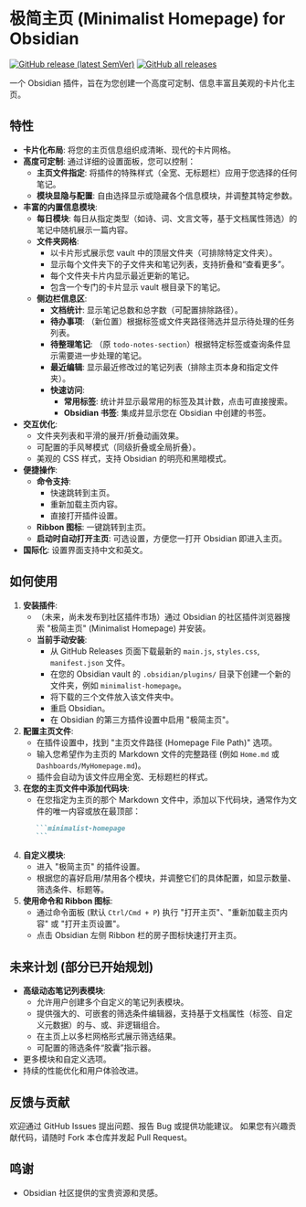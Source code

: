 # 极简主页 (Minimalist Homepage) for Obsidian

[![GitHub release (latest SemVer)](https://img.shields.io/github/v/release/2doright/obsidian-minimalist-homepage?style=for-the-badge&sort=semver)](https://github.com/2doright/obsidian-minimalist-homepage/releases/latest)
[![GitHub all releases](https://img.shields.io/github/downloads/2doright/obsidian-minimalist-homepage/total?style=for-the-badge)](https://github.com/2doright/obsidian-minimalist-homepage/releases)

一个 Obsidian 插件，旨在为您创建一个高度可定制、信息丰富且美观的卡片化主页。

## 特性

*   **卡片化布局**: 将您的主页信息组织成清晰、现代的卡片网格。
*   **高度可定制**: 通过详细的设置面板，您可以控制：
    *   **主页文件指定**: 将插件的特殊样式（全宽、无标题栏）应用于您选择的任何笔记。
    *   **模块显隐与配置**: 自由选择显示或隐藏各个信息模块，并调整其特定参数。
*   **丰富的内置信息模块**:
    *   **每日模块**: 每日从指定类型（如诗、词、文言文等，基于文档属性筛选）的笔记中随机展示一篇内容。
    *   **文件夹网格**:
        *   以卡片形式展示您 vault 中的顶层文件夹（可排除特定文件夹）。
        *   显示每个文件夹下的子文件夹和笔记列表，支持折叠和“查看更多”。
        *   每个文件夹卡片内显示最近更新的笔记。
        *   包含一个专门的卡片显示 vault 根目录下的笔记。
    *   **侧边栏信息区**:
        *   **文档统计**: 显示笔记总数和总字数（可配置排除路径）。
        *   **待办事项**: （新位置）根据标签或文件夹路径筛选并显示待处理的任务列表。
        *   **待整理笔记**: （原 `todo-notes-section`）根据特定标签或查询条件显示需要进一步处理的笔记。
        *   **最近编辑**: 显示最近修改过的笔记列表（排除主页本身和指定文件夹）。
        *   **快速访问**:
            *   **常用标签**: 统计并显示最常用的标签及其计数，点击可直接搜索。
            *   **Obsidian 书签**: 集成并显示您在 Obsidian 中创建的书签。
*   **交互优化**:
    *   文件夹列表和平滑的展开/折叠动画效果。
    *   可配置的手风琴模式（同级折叠或全局折叠）。
    *   美观的 CSS 样式，支持 Obsidian 的明亮和黑暗模式。
*   **便捷操作**:
    *   **命令支持**:
        *   快速跳转到主页。
        *   重新加载主页内容。
        *   直接打开插件设置。
    *   **Ribbon 图标**: 一键跳转到主页。
    *   **启动时自动打开主页**: 可选设置，方便您一打开 Obsidian 即进入主页。
*   **国际化**: 设置界面支持中文和英文。

## 如何使用

1.  **安装插件**:
    *   （未来，尚未发布到社区插件市场）通过 Obsidian 的社区插件浏览器搜索 "极简主页" (Minimalist Homepage) 并安装。
    *   **当前手动安装**:
        *   从 GitHub Releases 页面下载最新的 `main.js`, `styles.css`, `manifest.json` 文件。
        *   在您的 Obsidian vault 的 `.obsidian/plugins/` 目录下创建一个新的文件夹，例如 `minimalist-homepage`。
        *   将下载的三个文件放入该文件夹中。
        *   重启 Obsidian。
        *   在 Obsidian 的第三方插件设置中启用 "极简主页"。
2.  **配置主页文件**:
    *   在插件设置中，找到 "主页文件路径 (Homepage File Path)" 选项。
    *   输入您希望作为主页的 Markdown 文件的完整路径 (例如 `Home.md` 或 `Dashboards/MyHomepage.md`)。
    *   插件会自动为该文件应用全宽、无标题栏的样式。
3.  **在您的主页文件中添加代码块**:
    *   在您指定为主页的那个 Markdown 文件中，添加以下代码块，通常作为文件的唯一内容或放在最顶部：
      ```markdown
         ```minimalist-homepage
         ```
      ```
4.  **自定义模块**:
    *   进入 "极简主页" 的插件设置。
    *   根据您的喜好启用/禁用各个模块，并调整它们的具体配置，如显示数量、筛选条件、标题等。
5.  **使用命令和 Ribbon 图标**:
    *   通过命令面板 (默认 `Ctrl/Cmd + P`) 执行 "打开主页"、"重新加载主页内容" 或 "打开主页设置"。
    *   点击 Obsidian 左侧 Ribbon 栏的房子图标快速打开主页。

## 未来计划 (部分已开始规划)

*   **高级动态笔记列表模块**:
    *   允许用户创建多个自定义的笔记列表模块。
    *   提供强大的、可嵌套的筛选条件编辑器，支持基于文档属性（标签、自定义元数据）的与、或、非逻辑组合。
    *   在主页上以多栏网格形式展示筛选结果。
    *   可配置的筛选条件“胶囊”指示器。
*   更多模块和自定义选项。
*   持续的性能优化和用户体验改进。

## 反馈与贡献

欢迎通过 GitHub Issues 提出问题、报告 Bug 或提供功能建议。
如果您有兴趣贡献代码，请随时 Fork 本仓库并发起 Pull Request。

## 鸣谢

*   Obsidian 社区提供的宝贵资源和灵感。
